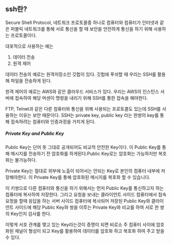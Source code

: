 ## ssh란?

Secure Shell Protocol, 네트워크 프로토콜중 하나로 컴퓨터와 컴퓨터가 인터넷과 같은 퍼블릭 네트워크를 통해 서로 통신을 할 때 보안을 안전하게 통신을 하기 위해 사용하는 프로토콜이다.

대포적으로 사용하는 예는 

1. 데이터 전송
2. 원격 제어

데이터 전송의 예로는 원격저장소인 깃헙이 있다. 깃헙에 푸쉬할 때 우리는 SSH를 활용해 파일을 전송하게 된다.

원격 제어의 예로는 AWS와 같은 클라우드 서비스가 있다. 우리는 AWS의 인스턴스 서버에 접속하여 해당 머센이 명령을 내리기 위해 SSH를 통한 접속을 해야한다.

FTP, Telnet과 같은 다른 컴퓨터와 통신을 위해 사용되는 프로토콜도 있는데 SSH를 사용하는 이유는 보안 때문이다. SSH는 private key, public key 라는 한쌍의 key를 통해 접속하려는 컴퓨터와 인증과정을 거치게 된다.

##### Private Key and Public Key

Public Key는 단어 뜻 그대로 공개되어도 비교적 안전한 Key이다. 이 Public Key를 통해 메시지를 전송하기 전 암호화를 하게된다.Public Key로는 암호화는 가능하지만 복호화는 불가능하다.

Private Key는 절대로 외부에 노출이 되어서는 안되는 Key로 본인의 컴퓨터 내부에 저장해야한다. 이 Private Key를 통해 암호화된 메시지를 복호화 할 수 있습니다.

이 키쌍으로 다른 컴퓨터와 통신을 하기 위해서는 먼저 Public Key를 통신하고자 하는 컴퓨터에 복사하여 저장한다. 그리고 요청을 보내는 클라이언트 사이드 컴퓨터에서 접속 요청을 할때 응답을 하는 서버 사이드 컴퓨터에 복사되어 저장된 Public Key와 클라이언트 사이드에 해당 Public Key와 쌍을 이루는 Private Key와 비교를 하여 서로 한 쌍의 Key인지 검사를 한다.

이렇게 서호 관계를 맺고 있는 Key라는것이 증명이 되면 비로소 주 컴퓨터 사이에 암호화된 채널이 형성이 되고 Key를 활용하여 데이터를 암호화 하고 복호화 하여 주고 받을수 있다.